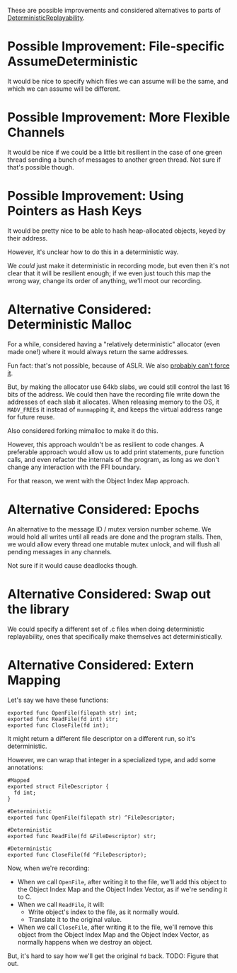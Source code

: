 
These are possible improvements and considered alternatives to parts of [DeterministicReplayability](DeterministicReplayability.md).


# Possible Improvement: File-specific AssumeDeterministic

It would be nice to specify which files we can assume will be the same, and which we can assume will be different.



# Possible Improvement: More Flexible Channels

It would be nice if we could be a little bit resilient in the case of one green thread sending a bunch of messages to another green thread. Not sure if that's possible though.


# Possible Improvement: Using Pointers as Hash Keys

It would be pretty nice to be able to hash heap-allocated objects, keyed by their address.

However, it's unclear how to do this in a deterministic way.

We *could* just make it deterministic in recording mode, but even then it's not clear that it will be resilient enough; if we even just touch this map the wrong way, change its order of anything, we'll moot our recording.



# Alternative Considered: Deterministic Malloc

For a while, considered having a "relatively deterministic" allocator (even made one!) where it would always return the same addresses.

Fun fact: that's not possible, because of ASLR. We also [probably can't force it](https://stackoverflow.com/questions/6446101/how-do-i-choose-a-fixed-address-for-mmap).

But, by making the allocator use 64kb slabs, we could still control the last 16 bits of the address. We could then have the recording file write down the addresses of each slab it allocates. When releasing memory to the OS, it `MADV_FREE`s it instead of `munmap`ping it, and keeps the virtual address range for future reuse.

Also considered forking mimalloc to make it do this.

However, this approach wouldn't be as resilient to code changes. A preferable approach would allow us to add print statements, pure function calls, and even refactor the internals of the program, as long as we don't change any interaction with the FFI boundary.

For that reason, we went with the Object Index Map approach.


# Alternative Considered: Epochs

An alternative to the message ID / mutex version number scheme. We would hold all writes until all reads are done and the program stalls. Then, we would allow every thread one mutable mutex unlock, and will flush all pending messages in any channels.

Not sure if it would cause deadlocks though.


# Alternative Considered: Swap out the library

We could specify a different set of .c files when doing deterministic replayability, ones that specifically make themselves act deterministically.


# Alternative Considered: Extern Mapping

Let's say we have these functions:

```
exported func OpenFile(filepath str) int;
exported func ReadFile(fd int) str;
exported func CloseFile(fd int);
```

It might return a different file descriptor on a different run, so it's deterministic.

However, we can wrap that integer in a specialized type, and add some annotations:

```
#Mapped
exported struct FileDescriptor {
  fd int;
}

#Deterministic
exported func OpenFile(filepath str) ^FileDescriptor;

#Deterministic
exported func ReadFile(fd &FileDescriptor) str;

#Deterministic
exported func CloseFile(fd ^FileDescriptor);
```

Now, when we're recording:

 * When we call `OpenFile`, after writing it to the file, we'll add this object to the Object Index Map and the Object Index Vector, as if we're sending it to C.
 * When we call `ReadFile`, it will:
    * Write object's index to the file, as it normally would.
    * Translate it to the original value.
 * When we call `CloseFile`, after writing it to the file, we'll remove this object from the Object Index Map and the Object Index Vector, as normally happens when we destroy an object.

But, it's hard to say how we'll get the original `fd` back. TODO: Figure that out.
